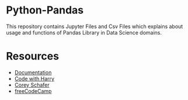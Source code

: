 # Python-Pandas

This repository contains Jupyter Files and Csv Files which explains about usage and functions of Pandas Library in Data Science domains.
# Resources

 - [Documentation](https://pandas.pydata.org/docs/)
 - [Code with Harry](https://youtu.be/RhEjmHeDNoA)
 - [Corey Schafer](https://youtube.com/playlist?list=PL-osiE80TeTsWmV9i9c58mdDCSskIFdDS)
 - [freeCodeCamp](https://youtu.be/gtjxAH8uaP0)

